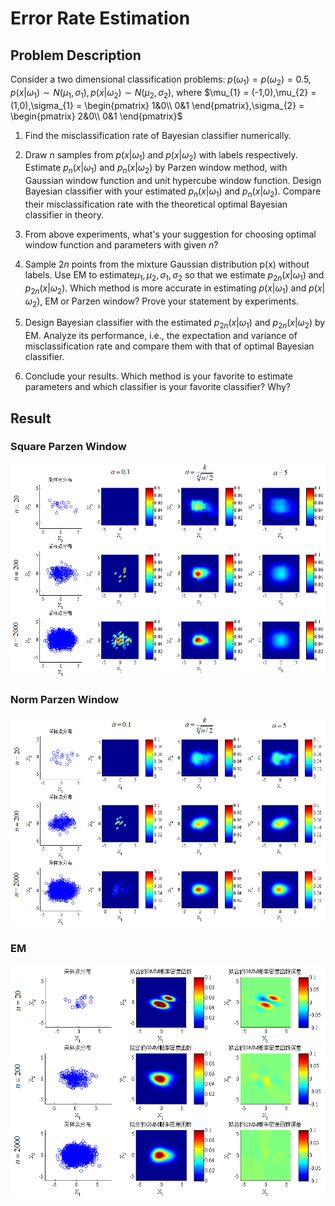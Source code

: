 # Error Rate Estimation
## Problem Description

Consider a two dimensional classification problems: $p(\omega_{1})=p(\omega_{2})= 0.5$, $p(x|\omega_{1}) \sim N(\mu_{1},\sigma_{1}),p(x|\omega_{2}) \sim N(\mu_{2},\sigma_{2})$, where $\mu_{1} = (-1,0),\mu_{2} = (1,0),\sigma_{1} = \begin{pmatrix}
1&0\\
0&1
\end{pmatrix},\sigma_{2} = \begin{pmatrix}
2&0\\
0&1
\end{pmatrix}$

1. Find the misclassification rate of Bayesian classifier numerically.

2. Draw $n$ samples from $p(x|\omega_{1})$ and $p(x|\omega_{2})$ with labels respectively. Estimate $p_{n}(x|\omega_{1})$ and $p_{n}(x|\omega_{2})$ by Parzen window method, with Gaussian window function and unit hypercube window function. Design Bayesian classifier with your estimated $p_{n}(x|\omega_{1})$ and $p_{n}(x|\omega_{2})$. Compare their misclassification rate with the theoretical optimal Bayesian classifier in theory.

3. From above experiments, what's your suggestion for choosing optimal window function and parameters with given $n$?

4. Sample $2n$ points from the mixture Gaussian distribution p(x) without labels. Use EM to estimate$\mu_{1},\mu_{2},\sigma_{1},\sigma_{2}$ so that we estimate $p_{2n}(x|\omega_{1})$ and $p_{2n}(x|\omega_{2})$. Which method is more accurate in estimating $p(x|\omega_{1})$ and $p(x|\omega_{2})$, EM or Parzen window? Prove your statement by experiments.

5. Design Bayesian classifier with the estimated $p_{2n}(x|\omega_{1})$ and $p_{2n}(x|\omega_{2})$ by EM. Analyze its performance, i.e., the expectation and variance of misclassification rate and compare them with that of optimal Bayesian classifier.

6. Conclude your results. Which method is your favorite to estimate parameters and which classifier is your favorite classifier? Why?

## Result
### Square Parzen Window
![](./fig/squarep.png)
### Norm Parzen Window
![](./fig/normp.png)
### EM
![](./fig/EM.png)